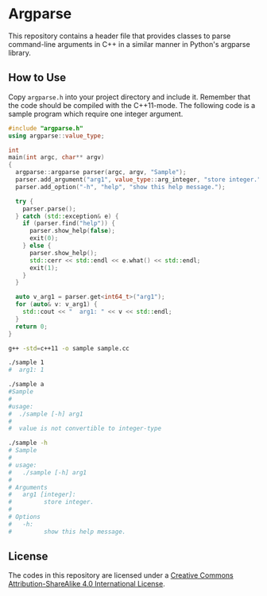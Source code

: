 # Argparse
This repository contains a header file that provides classes to parse command-line arguments in C++ in a similar manner in Python's argparse library.

## How to Use
Copy `argparse.h` into your project directory and include it. Remember that the code should be compiled with the C++11-mode. The following code is a sample program which require one integer argument.

``` c++
#include "argparse.h"
using argparse::value_type;

int
main(int argc, char** argv)
{
  argparse::argparse parser(argc, argv, "Sample");
  parser.add_argument("arg1", value_type::arg_integer, "store integer.");
  parser.add_option("-h", "help", "show this help message.");

  try {
    parser.parse();
  } catch (std::exception& e) {
    if (parser.find("help")) {
      parser.show_help(false);
      exit(0);
    } else {
      parser.show_help();
      std::cerr << std::endl << e.what() << std::endl;
      exit(1);
    }
  }

  auto v_arg1 = parser.get<int64_t>("arg1");
  for (auto& v: v_arg1) {
    std::cout << "  arg1: " << v << std::endl;
  }
  return 0;
}
```


``` sh
g++ -std=c++11 -o sample sample.cc

./sample 1
#  arg1: 1

./sample a
#Sample
#
#usage:
#  ./sample [-h] arg1
#
#  value is not convertible to integer-type

./sample -h
# Sample
#
# usage:
#   ./sample [-h] arg1
#
# Arguments
#   arg1 [integer]:
#         store integer.
#
# Options
#   -h:
#         show this help message.
```


## License
The codes in this repository are licensed under a [Creative Commons Attribution-ShareAlike 4.0 International License](http://creativecommons.org/licenses/by-sa/4.0/).
